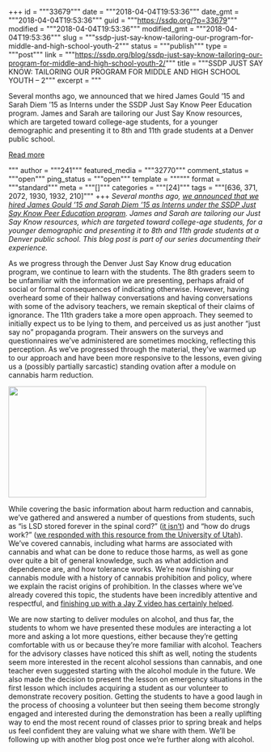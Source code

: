 +++
id = """33679"""
date = """2018-04-04T19:53:36"""
date_gmt = """2018-04-04T19:53:36"""
guid = """https://ssdp.org/?p=33679"""
modified = """2018-04-04T19:53:36"""
modified_gmt = """2018-04-04T19:53:36"""
slug = """ssdp-just-say-know-tailoring-our-program-for-middle-and-high-school-youth-2"""
status = """publish"""
type = """post"""
link = """https://ssdp.org/blog/ssdp-just-say-know-tailoring-our-program-for-middle-and-high-school-youth-2/"""
title = """SSDP JUST SAY KNOW: TAILORING OUR PROGRAM FOR MIDDLE AND HIGH SCHOOL YOUTH &#8211; 2"""
excerpt = """<p>Several months ago, we announced that we hired James Gould ’15 and Sarah Diem ’15 as Interns under the SSDP Just Say Know Peer Education program. James and Sarah are tailoring our Just Say Know resources, which are targeted toward college-age students, for a younger demographic and presenting it to 8th and 11th grade students at a Denver public school.</p>
<div class="h10"></div>
<p><a class="more-link2 flat" href="https://ssdp.org/blog/ssdp-just-say-know-tailoring-our-program-for-middle-and-high-school-youth-2/">Read more</a></p>
"""
author = """241"""
featured_media = """32770"""
comment_status = """open"""
ping_status = """open"""
template = """"""
format = """standard"""
meta = """[]"""
categories = """[24]"""
tags = """[636, 371, 2072, 1930, 1932, 210]"""
+++
<em><span style="font-weight: 400;">Several months ago, </span><a href="https://ssdp.org/blog/ssdp-just-say-know-introducing-new-interns/"><span style="font-weight: 400;">we announced that we hired James Gould ’15 and Sarah Diem ’15 as Interns under the SSDP Just Say Know Peer Education program</span></a><span style="font-weight: 400;">. James and Sarah are tailoring our Just Say Know resources, which are targeted toward college-age students, for a younger demographic and presenting it to 8th and 11th grade students at a Denver public school. This blog post is part of our series documenting their experience.</span></em>

<span style="font-weight: 400;">As we progress through the Denver Just Say Know drug education program, we continue to learn with the students. The 8th graders seem to be unfamiliar with the information we are presenting, perhaps afraid of social or formal consequences of indicating otherwise. However, having overheard some of their hallway conversations and having conversations with some of the advisory teachers, we remain skeptical of their claims of ignorance. The 11th graders take a more open approach. They seemed to initially expect us to be lying to them, and perceived us as just another “just say no” propaganda program. Their answers on the surveys and questionnaires we&#8217;ve administered are sometimes mocking, reflecting this perception. As we’ve progressed through the material, they’ve warmed up to our approach and have been more responsive to the lessons, even giving us a (possibly partially sarcastic) standing ovation after a module on cannabis harm reduction.</span>

<span style="font-weight: 400;"><img class="wp-image-33465 aligncenter" src="https://ssdp.org/wp-content/uploads/2018/02/SSDP-JSK-Cannabis-Powerpoint-Template-1.jpg" alt="" width="391" height="220" srcset="https://ssdp.org/wp-content/uploads/2018/02/SSDP-JSK-Cannabis-Powerpoint-Template-1.jpg 960w, https://ssdp.org/wp-content/uploads/2018/02/SSDP-JSK-Cannabis-Powerpoint-Template-1-768x432.jpg 768w" sizes="(max-width: 391px) 100vw, 391px" /></span>

<span style="font-weight: 400;">While covering the basic information about harm reduction and cannabis, we’ve gathered and answered a number of questions from students, such as “is LSD stored forever in the spinal cord?” (</span><a href="https://erowid.org/chemicals/lsd/lsd_myth1.shtml"><span style="font-weight: 400;">it isn’t</span></a><span style="font-weight: 400;">) and “how do drugs work?” (</span><a href="http://learn.genetics.utah.edu/content/addiction/mouse/"><span style="font-weight: 400;">we responded with this resource from the University of Utah</span></a><span style="font-weight: 400;">). We’ve covered cannabis, including what harms are associated with cannabis and what can be done to reduce those harms, as well as gone over quite a bit of general knowledge, such as what addiction and dependence are, and how tolerance works. We’re now finishing our cannabis module with a history of cannabis prohibition and policy, where we explain the racist origins of prohibition. In the classes where we’ve already covered this topic, the students have been incredibly attentive and respectful, and </span><a href="https://www.youtube.com/watch?v=Kk1ioyjMZZY"><span style="font-weight: 400;">finishing up with a Jay Z video has certainly helped</span></a><span style="font-weight: 400;">.</span>

<span style="font-weight: 400;">We are now starting to deliver modules on alcohol, and thus far, the students to whom we have presented these modules are interacting a lot more and asking a lot more questions, either because they’re getting comfortable with us or because they’re more familiar with alcohol. Teachers for the advisory classes have noticed this shift as well, noting the students seem more interested in the recent alcohol sessions than cannabis, and one teacher even suggested starting with the alcohol module in the future. We also made the decision to present the lesson on emergency situations in the first lesson which includes acquiring a student as our volunteer to demonstrate recovery position. Getting the students to have a good laugh in the process of choosing a volunteer but then seeing them become strongly engaged and interested during the demonstration has been a really uplifting way to end the most recent round of classes prior to spring break and helps us feel confident they are valuing what we share with them. We’ll be following up with another blog post once we’re further along with alcohol.</span>
